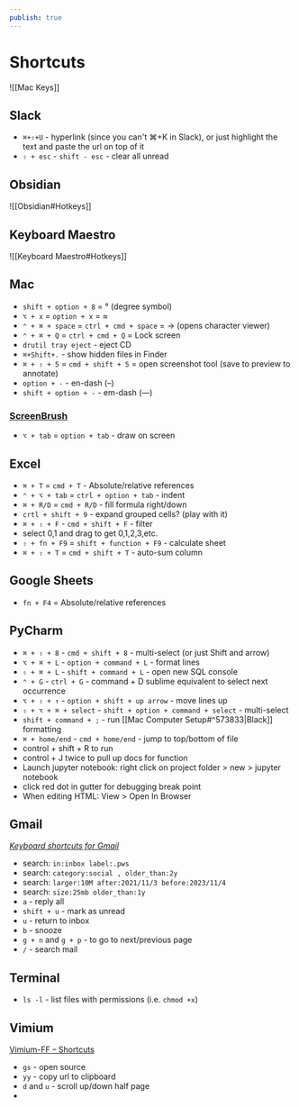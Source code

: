 ```yaml
---
publish: true
---
```

# Shortcuts

![[Mac Keys]]

## Slack
- `⌘+⇧+U` - hyperlink (since you can't ⌘+K in Slack), or just highlight the text and paste the url on top of it
- `⇧ + esc` - `shift - esc` - clear all unread
 

## Obsidian
![[Obsidian#Hotkeys]]

## Keyboard Maestro
![[Keyboard Maestro#Hotkeys]]


## Mac
- `shift + option + 8` = ° (degree symbol)
- `⌥ + x` = `option + x` = ≈
- `⌃ + ⌘ + space` = `ctrl + cmd + space` = → (opens character viewer)
- `⌃ + ⌘ + Q` = `ctrl + cmd + Q` = Lock screen
- `drutil tray eject` - eject CD
- `⌘+Shift+.` - show hidden files in Finder
- `⌘ + ⇧ + 5` = `cmd + shift + 5` = open screenshot tool (save to preview to annotate)
- `option + -` - en-dash (–)
- `shift + option + -` - em-dash (—)


### [**ScreenBrush**](https://imagestudiopro.com/screenbrush/)
- `⌥ + tab` = `option + tab` - draw on screen


## Excel
- `⌘ + T` = `cmd + T` - Absolute/relative references
- `⌃ + ⌥ + tab` = `ctrl + option + tab` - indent
- `⌘ + R/D` = `cmd + R/D` - fill formula right/down
- `crtl + shift + 9` - expand grouped cells? (play with it)
- `⌘ + ⇧ + F` - `cmd + shift + F` - filter
- select 0,1 and drag to get 0,1,2,3,etc.
- `⇧ + fn + F9` = `shift + function + F9` - calculate sheet
- `⌘ + ⇧ + T` = `cmd + shift + T` - auto-sum column


## Google Sheets
- `fn + F4` = Absolute/relative references


## PyCharm
- `⌘ + ⇧ + 8` - `cmd + shift + 8` - multi-select (or just Shift and arrow)
- `⌥ + ⌘ + L` - `option + command + L` - format lines
- `⇧ + ⌘ + L` - `shift + command + L` - open new SQL console 
- `⌃ + G` - `ctrl + G` - command + D sublime equivalent to select next occurrence
- `⌥ + ⇧ + ↑` - `option + shift + up arrow` - move lines up
- `⇧ + ⌥ + ⌘ + select` - `shift + option + command + select` - multi-select
- `shift + command + ;` - run [[Mac Computer Setup#^573833|Black]] formatting
- `⌘ + home/end` - `cmd + home/end` - jump to top/bottom of file
- control + shift + R to run
- control + J twice to pull up docs for function
- Launch jupyter notebook: right click on project folder > new > jupyter notebook
- click red dot in gutter for debugging break point
- When editing HTML: View > Open In Browser


## Gmail
*[Keyboard shortcuts for Gmail](https://support.google.com/mail/answer/6594?hl=en&co=GENIE.Platform=Desktop#zippy=%2Capplication%2Cnavigation%2Cactions)*
- search: `in:inbox label:.pws `
- search: `category:social , older_than:2y `
- search: `larger:10M after:2021/11/3 before:2023/11/4 `
- search: `size:25mb older_than:1y `
- `a` - reply all
- `shift + u` - mark as unread
- `u` - return to inbox
- `b` - snooze
- `g + n` and `g + p` - to go to next/previous page 
- `/` - search mail


## Terminal
- `ls -l` - list files with permissions (i.e. `chmod +x`)


## Vimium 
[Vimium-FF – Shortcuts](https://addons.mozilla.org/en-US/firefox/addon/vimium-ff/)
- `gs` - open source 
- `yy` - copy url to clipboard 
- `d` and `u` - scroll up/down half page 
- 